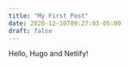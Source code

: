 ```yaml
---
title: "My First Post"
date: 2020-12-10T09:27:03-05:00
draft: false
---
```


Hello, Hugo and Netlify!
